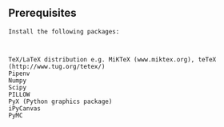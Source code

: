 
Prerequisites
-------------
	Install the following packages:

	

	TeX/LaTeX distribution e.g. MiKTeX (www.miktex.org), teTeX (http://www.tug.org/tetex/)
    Pipenv
	Numpy
	Scipy
    PILLOW 
    PyX (Python graphics package)
    iPyCanvas
    PyMC

    